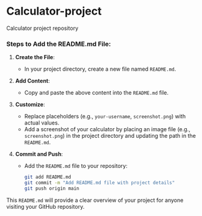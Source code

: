 # Calculator-project
Calculator project repository
### Steps to Add the README.md File:

1. **Create the File**:
   - In your project directory, create a new file named `README.md`.

2. **Add Content**:
   - Copy and paste the above content into the `README.md` file.

3. **Customize**:
   - Replace placeholders (e.g., `your-username`, `screenshot.png`) with actual values.
   - Add a screenshot of your calculator by placing an image file (e.g., `screenshot.png`) in the project directory and updating the path in the `README.md`.

4. **Commit and Push**:
   - Add the `README.md` file to your repository:
     ```bash
     git add README.md
     git commit -m "Add README.md file with project details"
     git push origin main
     ```

This `README.md` will provide a clear overview of your project for anyone visiting your GitHub repository.

